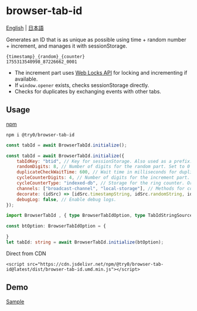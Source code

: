 # browser-tab-id

[English](./README.md) | [日本語](./README.ja.md)

Generates an ID that is as unique as possible using time + random number + increment, and manages it with sessionStorage.

```
{timestamp}_{random}_{counter}
1755313540998_87226662_0001
```

* The increment part uses [Web Locks API](https://developer.mozilla.org/en-US/docs/Web/API/Web_Locks_API) for locking and incrementing if available.
* If `window.opener` exists, checks sessionStorage directly.
* Checks for duplicates by exchanging events with other tabs.

## Usage

[npm](https://www.npmjs.com/package/@try0/browser-tab-id)
```
npm i @try0/browser-tab-id
```

```js
const tabId = await BrowserTabId.initialize();
```

```js
const tabId = await BrowserTabId.initialize({
    tabIdKey: "btid", // Key for sessionStorage. Also used as a prefix.
    randomDigits: 8, // Number of digits for the random part. Set to 0 to omit.
    duplicateCheckWaitTime: 600, // Wait time in milliseconds for duplicate check with other tabs.
    cycleCounterDigits: 4, // Number of digits for the increment part. Set to 0 to omit. Rolls over when exceeding the digit limit.
    cycleCounterType: "indexed-db", // Storage for the ring counter. Or "local-storage". Falls back to local-storage if indexed-db is unavailable.
    channels: ["broadcast-channel", "local-storage"], // Methods for communicating with other tabs. Falls back to local-storage if broadcast-channel is unavailable.
    decorate: (idSrc) => [idSrc.timestampString, idSrc.randomString, idSrc.cycleCountString].join("_"), // Change the format. Random and counter parts are zero-padded strings.
    debugLog: false, // Enable debug logs.
});
```


```ts
import BrowserTabId , { type BrowserTabIdOption, type TabIdStringSource } from '@try0/browser-tab-id'

const btOption: BrowserTabIdOption = {

}
let tabId: string = await BrowserTabId.initialize(btOption);

```


Direct from CDN
```
<script src="https://cdn.jsdelivr.net/npm/@try0/browser-tab-id@latest/dist/browser-tab-id.umd.min.js"></script>
```


## Demo

[Sample](https://try0.github.io/browser-tab-id/index.html)